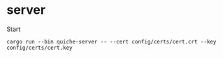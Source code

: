 # server
Start
```shell
cargo run --bin quiche-server -- --cert config/certs/cert.crt --key config/certs/cert.key
```